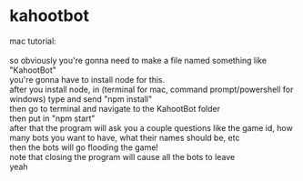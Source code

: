 # kahootbot
mac tutorial:<br>
<br>
so obviously you're gonna need to make a file named something like "KahootBot" <br>
you're gonna have to install node for this.<br>
after you install node, in (terminal for mac, command prompt/powershell for windows) type and send "npm install"<br>
then go to terminal and navigate to the KahootBot folder<br>
then put in "npm start"<br>
after that the program will ask you a couple questions like the game id, how many bots you want to have, what their names should be, etc<br>
then the bots will go flooding the game!<br>
note that closing the program will cause all the bots to leave<br>
yeah<br>
